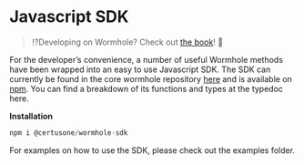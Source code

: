 # Javascript SDK

> :interrobang:Developing on Wormhole? Check out [the book](https://book.wormhole.com)! :book:

For the developer’s convenience, a number of useful Wormhole methods have been wrapped into an easy to use Javascript SDK. The SDK can currently be found in the core wormhole repository [here](https://github.com/certusone/wormhole/tree/dev.v2/sdk/js) and is available on [npm](https://www.npmjs.com/package/@certusone/wormhole-sdk). You can find a breakdown of its functions and types at the typedoc here.

**Installation**

```jsx
npm i @certusone/wormhole-sdk
```

For examples on how to use the SDK, please check out the examples folder.
